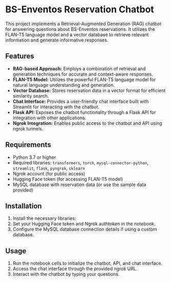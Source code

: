 # BS-Enventos Reservation Chatbot

This project implements a Retrieval-Augmented Generation (RAG) chatbot for answering questions about BS-Enventos reservations. It utilizes the FLAN-T5 language model and a vector database to retrieve relevant information and generate informative responses. 

## Features

* **RAG-based Approach:** Employs a combination of retrieval and generation techniques for accurate and context-aware responses.
* **FLAN-T5 Model:** Utilizes the powerful FLAN-T5 language model for natural language understanding and generation.
* **Vector Database:** Stores reservation data in a vector format for efficient similarity search.
* **Chat Interface:** Provides a user-friendly chat interface built with Streamlit for interacting with the chatbot.
* **Flask API:** Exposes the chatbot functionality through a Flask API for integration with other applications.
* **Ngrok Integration:** Enables public access to the chatbot and API using ngrok tunnels.

## Requirements

* Python 3.7 or higher
* Required libraries: `transformers`, `torch`, `mysql-connector-python`, `streamlit`, `flask`, `pyngrok`, `sklearn`
* Ngrok account (for public access)
* Hugging Face token (for accessing FLAN-T5 model)
* MySQL database with reservation data (or use the sample data provided)

## Installation

1. Install the necessary libraries:
2. Set your Hugging Face token and Ngrok authtoken in the notebook.
3. Configure the MySQL database connection details if using a custom database.

## Usage

1. Run the notebook cells to initialize the chatbot, API, and chat interface.
2. Access the chat interface through the provided ngrok URL.
3. Interact with the chatbot by typing your questions.

